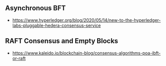 
## Asynchronous BFT
- https://www.hyperledger.org/blog/2020/05/14/new-to-the-hyperledger-labs-pluggable-hedera-consensus-service

## RAFT Consensus and Empty Blocks
- https://www.kaleido.io/blockchain-blog/consensus-algorithms-poa-ibft-or-raft
